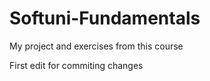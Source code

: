 # Softuni-Fundamentals
My project and exercises from this course

First edit for commiting changes

